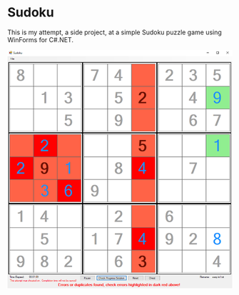 # Sudoku
This is my attempt, a side project, at a simple Sudoku puzzle game using WinForms for C#.NET.

![Image](Sudoku_Screenshot.PNG)
